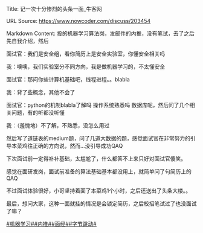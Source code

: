 Title: 记一次十分惨烈的头条一面_牛客网

URL Source: https://www.nowcoder.com/discuss/203454

Markdown Content:
投的机器学习算法岗，发邮件的内推，没有笔试，去了之后先自我介绍，然后

面试官：我们是安全组，看你简历上是安全实验室，你懂安全相关吗

我：噢噢，我们实验室分不同方向，我是做机器学习的，不太懂安全

面试官：那问你些计算机基础吧，线程进程。。blabla

我：背了些概念，其他不会了

面试官：python的机制blabla了解吗 操作系统熟悉吗 数据库呢，然后问了几个相关问题，有的听都没听懂

我：（羞愧地）不了解，不熟悉，没怎么用过

然后写了道链表的medium题，问了几道大数据的题，感觉面试官在非常努力的引导本菜鸡往正确的方向说，然而...没引导成功QAQ

下次面试前一定得补补基础，太尴尬了，什么都答不上来只好对面试官傻笑。

感觉在面研发岗，面试前准备的算法基础基本都没用上，就简单问了句简历上的QAQ

不过面试体验很好，小哥坚持着面了本菜鸡1个小时，之后还送出了头条大楼。。

最后，想问大家，这种一面就挂的情况是会锁定简历，之后校招笔试过了也没面试了嘛？

[#机器学习#](https://www.nowcoder.com/creation/subject/1d21b7f0279f49f9bdb350c0e103df4f)[#内推#](https://www.nowcoder.com/creation/subject/cf8c68e5a0ae45da835c0291f459468a)[#面经#](https://www.nowcoder.com/creation/subject/928d551be73f40db82c0ed83286c8783)[#字节跳动#](https://www.nowcoder.com/enterprise/665/discussion)
